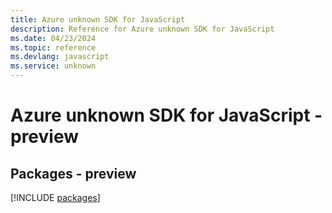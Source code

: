 ```yaml
---
title: Azure unknown SDK for JavaScript
description: Reference for Azure unknown SDK for JavaScript
ms.date: 04/23/2024
ms.topic: reference
ms.devlang: javascript
ms.service: unknown
---
```

# Azure unknown SDK for JavaScript - preview
## Packages - preview
[!INCLUDE [packages](unknown-index.md)]